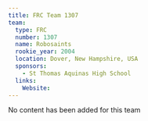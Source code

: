 ```yaml
---
title: FRC Team 1307
team:
  type: FRC
  number: 1307
  name: Robosaints
  rookie_year: 2004
  location: Dover, New Hampshire, USA
  sponsors:
    - St Thomas Aquinas High School
  links:
    Website: 
---
```

No content has been added for this team